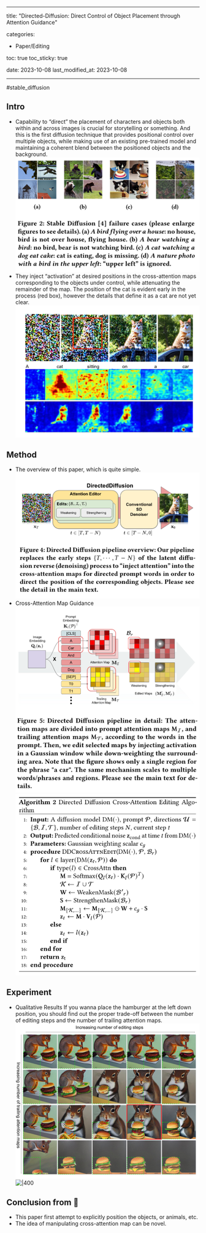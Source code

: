 
---
title:  "Directed-Diffusion: Direct Control of Object Placement through Attention Guidance"

categories:
  - Paper/Editing

toc: true
toc_sticky: true
 
date: 2023-10-08
last_modified_at: 2023-10-08

---
#stable_diffusion
## Intro
- Capability to “direct” the placement of characters and objects both within and across images is crucial for storytelling or something. And this is the first diffusion technique that provides positional control over multiple objects, while making use of an existing pre-trained model and maintaining a coherent blend between the positioned objects and the background.![|400](../Pasted%20image%2020231009001534.png)
- They inject “activation” at desired positions in the cross-attention maps corresponding to the objects under control, while attenuating the remainder of the map. The position of the cat is evident early in the process (red box), however the details that define it as a cat are not yet clear.![|400](../Pasted%20image%2020231009001549.png)
## Method
- The overview of this paper, which is quite simple.![|500](../Pasted%20image%2020231009001620.png)
- Cross-Attention Map Guidance ![|400](../Pasted%20image%2020231009001707.png)![|500](../스크린샷%202023-10-09%20오전%2012.21.13.png)

## Experiment
- Qualitative Results
If you wanna place the hamburger at the left down position, you should find out the proper trade-off between the number of editing steps and the number of trailing attention maps.![|400](../Pasted%20image%2020231009001724.png)![|400](../Pasted%20image%2020231009001753.png)

## Conclusion from 🦖
- This paper first attempt to explicitly position the objects, or animals, etc.
- The idea of manipulating cross-attention map can be novel. 